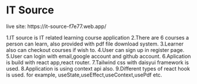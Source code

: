 <h1>IT Source</h1>
live site: https://it-source-f7e77.web.app/

1.IT source is IT related learning course application
2.There are 6 courses a person can learn, also provided with pdf file download system.
3.Learner also can checkout courses if wish to.
4.User can sign up in register page.
5.User can login with email,google account and github account.
6.Aplication is build with react app,react router.
7.Tailwind css with daisyui framework is used.
8.Application is using context api also.
9.Different types of react hook is used. for example, useState,useEffect,useContext,usePdf etc.
